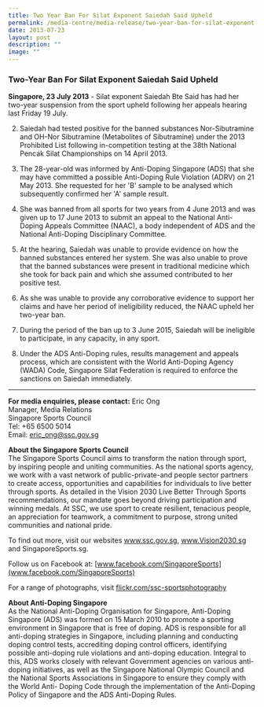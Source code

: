 ```yaml
---
title: Two Year Ban For Silat Exponent Saiedah Said Upheld
permalink: /media-centre/media-release/two-year-ban-for-silat-exponent-saiedah-said-upheld/
date: 2013-07-23
layout: post
description: ""
image: ""
---
```

### **Two-Year Ban For Silat Exponent Saiedah Said Upheld**

**Singapore, 23 July 2013** - Silat exponent Saiedah Bte Said has had her two-year suspension from the sport upheld following her appeals hearing last Friday 19 July.

2. Saiedah had tested positive for the banned substances Nor-Sibutramine and OH-Nor Sibutramine (Metabolites of Sibutramine) under the 2013 Prohibited List following in-competition testing at the 38th National Pencak Silat Championships on 14 April 2013.

3. The 28-year-old was informed by Anti-Doping Singapore (ADS) that she may have committed a possible Anti-Doping Rule Violation (ADRV) on 21 May 2013. She requested for her 'B' sample to be analysed which subsequently confirmed her 'A' sample result.

4. She was banned from all sports for two years from 4 June 2013 and was given up to 17 June 2013 to submit an appeal to the National Anti-Doping Appeals Committee (NAAC), a body independent of ADS and the National Anti-Doping Disciplinary Committee.

5. At the hearing, Saiedah was unable to provide evidence on how the banned substances entered her system. She was also unable to prove that the banned substances were present in traditional medicine which she took for back pain and which she assumed contributed to her positive test.

6. As she was unable to provide any corroborative evidence to support her claims and have her period of ineligibility reduced, the NAAC upheld her two-year ban.

7. During the period of the ban up to 3 June 2015, Saiedah will be ineligible to participate, in any capacity, in any sport.

8. Under the ADS Anti-Doping rules, results management and appeals process, which are consistent with the World Anti-Doping Agency (WADA) Code, Singapore Silat Federation is required to enforce the sanctions on Saiedah immediately.

---

**For media enquiries, please contact:**
Eric Ong
<br>Manager, Media Relations
<br>Singapore Sports Council
<br>Tel: +65 6500 5014
<br>Email: [eric_ong@ssc.gov.sg](eric_ong@ssc.gov.sg)

**About the Singapore Sports Council**
<br>
The Singapore Sports Council aims to transform the nation through sport, by inspiring people and uniting communities. As the national sports agency, we work with a vast network of public-private-and people sector partners to create access, opportunities and capabilities for individuals to live better through sports. As detailed in the Vision 2030 Live Better Through Sports recommendations, our mandate goes beyond driving participation and winning medals. At SSC, we use sport to create resilient, tenacious people, an appreciation for teamwork, a commitment to purpose, strong united communities and national pride.

To find out more, visit our websites www.ssc.gov.sg, www.Vision2030.sg and SingaporeSports.sg.

Follow us on Facebook at: [www.facebook.com/SingaporeSports](www.facebook.com/SingaporeSports)

For a range of photographs, visit [flickr.com/ssc-sportsphotography](flickr.com/ssc-sportsphotography)

**About Anti-Doping Singapore**
<br>
As the National Anti-Doping Organisation for Singapore, Anti-Doping Singapore (ADS) was formed on 15 March 2010 to promote a sporting environment in Singapore that is free of doping. ADS is responsible for all anti-doping strategies in Singapore, including planning and conducting doping control tests, accrediting doping control officers, identifying possible anti-doping rule violations and anti-doping education. Integral to this, ADS works closely with relevant Government agencies on various anti-doping initiatives, as well as the Singapore National Olympic Council and the National Sports Associations in Singapore to ensure they comply with the World Anti- Doping Code through the implementation of the Anti-Doping Policy of Singapore and the ADS Anti-Doping Rules.
